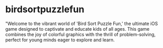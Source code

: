 # birdsortpuzzlefun
"Welcome to the vibrant world of 'Bird Sort Puzzle Fun,' the ultimate iOS game designed to captivate and educate kids of all ages. This game combines the joy of colorful graphics with the thrill of problem-solving, perfect for young minds eager to explore and learn.
